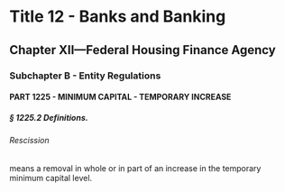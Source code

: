 
# Title 12 - Banks and Banking
## Chapter XII—Federal Housing Finance Agency
### Subchapter B - Entity Regulations
#### PART 1225 - MINIMUM CAPITAL - TEMPORARY INCREASE
##### § 1225.2 Definitions.
###### Rescission

means a removal in whole or in part of an increase in the temporary minimum capital level.
